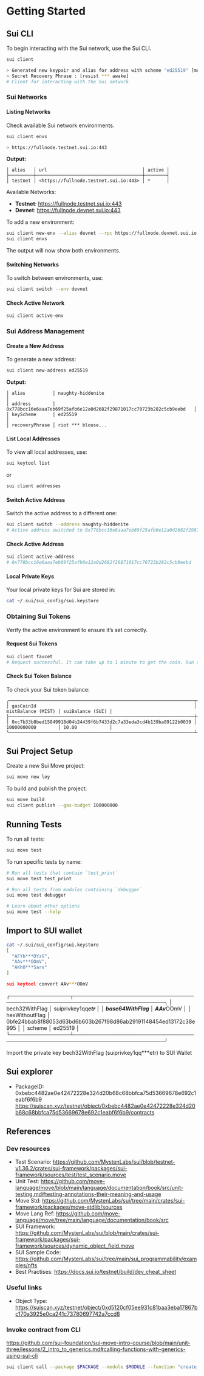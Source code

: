 # Getting Started

## Sui CLI

To begin interacting with the Sui network, use the Sui CLI.

```sh
sui client

> Generated new keypair and alias for address with scheme "ed25519" [musing-carnelian: 0xb8e9c7271d32e3a60c3f008be3b51e941c38dad4c722299c8f4846ae002d72d9]
> Secret Recovery Phrase : [resist *** awake]
# Client for interacting with the Sui network
```

### Sui Networks

#### Listing Networks

Check available Sui network environments.

```sh
sui client envs

> https://fullnode.testnet.sui.io:443
```

**Output:**

```plaintext
│ alias   │ url                                   │ active │
├─────────┼───────────────────────────────────────┼────────┤
│ testnet │ <https://fullnode.testnet.sui.io:443> │ *      │
```

Available Networks:

- **Testnet**: <https://fullnode.testnet.sui.io:443>
- **Devnet**: <https://fullnode.devnet.sui.io:443>

To add a new environment:

```sh
sui client new-env --alias devnet --rpc https://fullnode.devnet.sui.io:443
sui client envs
```

The output will now show both environments.

#### Switching Networks

To switch between environments, use:

```sh
sui client switch --env devnet
```

#### Check Active Network

```sh
sui client active-env
```

### Sui Address Management

#### Create a New Address

To generate a new address:

```sh
sui client new-address ed25519
```

**Output:**

```plaintext
│ alias          │ naughty-hiddenite                                                    │
│ address        │ 0x778bcc16e6aaa7eb69f25afb6e12a0d2682f29871017cc70723b282c5cb9eebd   │
│ keyScheme      │ ed25519                                                              │
│ recoveryPhrase │ riot *** blouse...
```

#### List Local Addresses

To view all local addresses, use:

```sh
sui keytool list
```

or

```sh
sui client addresses
```

#### Switch Active Address

Switch the active address to a different one:

```sh
sui client switch --address naughty-hiddenite
# Active address switched to 0x778bcc16e6aaa7eb69f25afb6e12a0d2682f29871017cc70723b282c5cb9eebd
```

#### Check Active Address

```sh
sui client active-address
# 0x778bcc16e6aaa7eb69f25afb6e12a0d2682f29871017cc70723b282c5cb9eebd
```

#### Local Private Keys

Your local private keys for Sui are stored in:

```sh
cat ~/.sui/sui_config/sui.keystore
```

### Obtaining Sui Tokens

Verify the active environment to ensure it’s set correctly.

#### Request Sui Tokens

```sh
sui client faucet
# Request successful. It can take up to 1 minute to get the coin. Run sui client gas to check your gas coins.
```

#### Check Sui Token Balance

To check your Sui token balance:

```plaintext
╭────────────────────────────────────────────────────────────────────┬────────────────────┬──────────────────╮
│ gasCoinId                                                          │ mistBalance (MIST) │ suiBalance (SUI) │
├────────────────────────────────────────────────────────────────────┼────────────────────┼──────────────────┤
│ 0xc7b33b8bed15849918d04b24439f6b7433d2c7a33eda3cd4b139ba89122b0039 │ 10000000000        │ 10.00            │
╰────────────────────────────────────────────────────────────────────┴────────────────────┴──────────────────╯
```

## Sui Project Setup

Create a new Sui Move project:

```sh
sui move new loy
```

To build and publish the project:

```sh
sui move build
sui client publish --gas-budget 100000000
```

## Running Tests

To run all tests:

```sh
sui move test
```

To run specific tests by name:

```sh
# Run all tests that contain `test_print`
sui move test test_print

# Run all tests from modules containing `debugger`
sui move test debugger

# Learn about other options
sui move test --help
```

## Import to SUI wallet

```sh
cat ~/.sui/sui_config/sui.keystore
[
  "AFYb***DYzG",
  "AAv***OOmV",
  "AKhO***Sars"
]

sui keytool convert AAv***OOmV
```

╭────────────────┬──────────────────────────────────────────────────────────────────────────╮
│ bech32WithFlag │  suiprivkey1qq***etr  │
│ base64WithFlag │  AAv***OOmV                            │
│ hexWithoutFlag │  0bfe24bbab8f88053d63bd6b603b267f98d86ab29191148454ed13172c38e995        │
│ scheme         │  ed25519                                                                 │
╰────────────────┴──────────────────────────────────────────────────────────────────────────╯

Import the private key bech32WithFlag (suiprivkey1qq***etr) to SUI Wallet

## Sui explorer

- PackageID: 0xbebc4482ae0e42472228e324d20b68c68bbfca75d53669678e692c1eabf6f6b9 <https://suiscan.xyz/testnet/object/0xbebc4482ae0e42472228e324d20b68c68bbfca75d53669678e692c1eabf6f6b9/contracts>

## References

### Dev resources

- Test Scenario: <https://github.com/MystenLabs/sui/blob/testnet-v1.36.2/crates/sui-framework/packages/sui-framework/sources/test/test_scenario.move>
- Unit Test: <https://github.com/move-language/move/blob/main/language/documentation/book/src/unit-testing.md#testing-annotations-their-meaning-and-usage>
- Move Std: <https://github.com/MystenLabs/sui/tree/main/crates/sui-framework/packages/move-stdlib/sources>
- Move Lang Ref: <https://github.com/move-language/move/tree/main/language/documentation/book/src>
- SUI Framework: <https://github.com/MystenLabs/sui/blob/main/crates/sui-framework/packages/sui-framework/sources/dynamic_object_field.move>
- SUI Sample Code: <https://github.com/MystenLabs/sui/tree/main/sui_programmability/examples/nfts>
- Best Practises: <https://docs.sui.io/testnet/build/dev_cheat_sheet>

### Useful links

- Object Type: <https://suiscan.xyz/testnet/object/0xd5120cf05ee931c81baa3eba17867bc170a3925e0ca241c73780697742a7ccd8>

### Invoke contract from CLI

<https://github.com/sui-foundation/sui-move-intro-course/blob/main/unit-three/lessons/2_intro_to_generics.md#calling-functions-with-generics-using-sui-cli>

```sh
sui client call --package $PACKAGE --module $MODULE --function "create_box" --args $OBJECT_ID --type-args 0x2::sui::SUI --gas-budget 10000000
```
